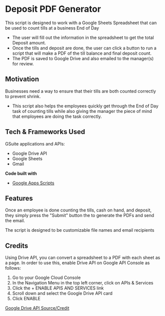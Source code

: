 # Deposit PDF Generator
This script is designed to work with a Google Sheets Spreadsheet that can be used to count tills at a business End of Day
- The user will fill out the information in the spreadsheet to get the total Deposit amount. 
- Once the tills and deposit are done, the user can click a button to run a script that will make a PDF of the till balance and final deposit count.
- The PDF is saved to Google Drive and also emailed to the manager(s) for review.

## Motivation
Businesses need a way to ensure that their tills are both counted correctly to prevent shrink. 
- This script also helps the employees quickly get through the End of Day task of counting tills while also giving the manager the piece of mind that employees are doing the task correctly.

## Tech & Frameworks Used
GSuite applications and APIs:
- Google Drive API
- Google Sheets
- Gmail

<b>Code built with</b>
- [Google Apps Scripts](https://developers.google.com/apps-script)

## Features
Once an employee is done counting the tills, cash on hand, and deposit, they simply press the "Submit" button the to generate the PDFs and send the email.

The script is designed to be customizable file names and email recipients

## Credits
Using Drive API, you can convert a spreadsheet to a PDF with each sheet as a page. In order to use this, enable Drive API on Google API Console as follows:

1. Go to your Google Cloud Console 
2. In the Navigation Menu in the top left corner, click on APIs & Services
3. Click the + ENABLE APIS AND SERVICES link
4. Scroll down and select the Google Drive API card
5. Click ENABLE

[Google Drive API Source/Credit](https://stackoverflow.com/questions/43504537/google-app-script-save-spreadsheet-to-pdf-saved-on-google-drive)